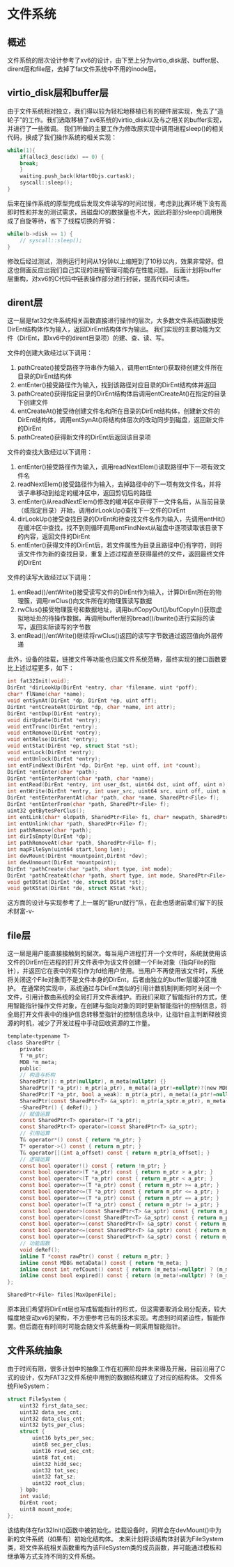 # 文件系统

## 概述

文件系统的层次设计参考了xv6的设计，由下至上分为virtio_disk层、buffer层、dirent层和file层，去掉了fat文件系统中不用的inode层。

## virtio_disk层和buffer层

由于文件系统相对独立，我们得以较为轻松地移植已有的硬件层实现，免去了“造轮子”的工作。我们选取移植了xv6系统的virtio_disk以及与之相关的buffer实现，并进行了一些微调。
我们所做的主要工作为修改原实现中调用进程sleep()的相关代码，换成了我们操作系统的相关实现：
```c
while(1){
    if(alloc3_desc(idx) == 0) {
    break;
    }
    waiting.push_back(kHartObjs.curtask);
    syscall::sleep();
}
```
后来在操作系统的原型完成后发现文件读写的时间过慢，考虑到比赛环境下没有高即时性和并发的测试需求，且磁盘IO的数据量也不大，因此将部分sleep()调用换成了自旋等待，省下了线程切换的开销：
```c
while(b->disk == 1) {
    // syscall::sleep();
}
```
修改后经过测试，测例运行时间从1分钟以上缩短到了10秒以内，效果非常好。但这也侧面反应出我们自己实现的进程管理可能存在性能问题。
后面计划将buffer层重构，对xv6的C代码中链表操作部分进行封装，提高代码可读性。

## dirent层

这一层是fat32文件系统相关函数直接进行操作的层次，大多数文件系统函数接受DirEnt结构体作为输入，返回DirEnt结构体作为输出。
我们实现的主要功能为文件（DirEnt，即xv6中的dirent目录项）的建、查、读、写。

文件的创建大致经过以下调用：
1. pathCreate()接受路径字符串作为输入，调用entEnter()获取待创建文件所在目录的DirEnt结构体
2. entEnter()接受路径作为输入，找到该路径对应目录的DirEnt结构体并返回
3. pathCreate()获得指定目录的DirEnt结构体后调用entCreateAt()在指定的目录下创建文件
4. entCreateAt()接受待创建文件名和所在目录的DirEnt结构体，创建新文件的DirEnt结构体，调用entSynAt()将结构体层次的改动同步到磁盘，返回新文件的DirEnt
5. pathCreate()获得新文件的DirEnt后返回该目录项

文件的查找大致经过以下调用：
1. entEnter()接受路径作为输入，调用readNextElem()读取路径中下一项有效文件名
2. readNextElem()接受路径作为输入，去掉路径中的下一项有效文件名，并将该子串移动到给定的缓冲区中，返回剪切后的路径
3. entEnter()从readNextElem()修改的缓冲区中获得下一文件名后，从当前目录（或指定目录）开始，调用dirLookUp()查找下一文件的DirEnt
4. dirLookUp()接受查找目录的DirEnt和待查找文件名作为输入，先调用entHit()在缓冲区中查找，找不到则循环调用entFindNext从磁盘中逐项读取该目录下的内容，返回文件的DirEnt
5. entEnter()获得文件的DirEnt后，若文件属性为目录且路径中仍有字符，则将该文件作为新的查找目录，重复上述过程直至获得最终的文件，返回最终文件的DirEnt

文件的读写大致经过以下调用：
1. entRead()/entWrite()接受读写文件的DirEnt作为输入，计算DirEnt所在的物理簇，调用rwClus()向文件所在的物理簇读写数据
2. rwClus()接受物理簇号和数据地址，调用bufCopyOut()/bufCopyIn()获取虚拟地址处的待操作数据，再调用buffer层的bread()/bwrite()进行实际的读写，返回实际读写的字节数
3. entRead()/entWrite()继续将rwClus()返回的读写字节数通过返回值向外层传递

此外，设备的挂载，链接文件等功能也归属文件系统范畴，最终实现的接口函数要比上述过程更多，如下：
```c
int fat32Init(void);
DirEnt *dirLookUp(DirEnt *entry, char *filename, uint *poff);
char* flName(char *name);
void entSynAt(DirEnt *dp, DirEnt *ep, uint off);
DirEnt *entCreateAt(DirEnt *dp, char *name, int attr);
DirEnt *entDup(DirEnt *entry);
void dirUpdate(DirEnt *entry);
void entTrunc(DirEnt *entry);
void entRemove(DirEnt *entry);
void entRelse(DirEnt *entry);
void entStat(DirEnt *ep, struct Stat *st);
void entLock(DirEnt *entry);
void entUnlock(DirEnt *entry);
int entFindNext(DirEnt *dp, DirEnt *ep, uint off, int *count);
DirEnt *entEnter(char *path);
DirEnt *entEnterParent(char *path, char *name);
int entRead(DirEnt *entry, int user_dst, uint64 dst, uint off, uint n);
int entWrite(DirEnt *entry, int user_src, uint64 src, uint off, uint n);
DirEnt *entEnterParentAt(char *path, char *name, SharedPtr<File> f);
DirEnt *entEnterFrom(char *path, SharedPtr<File> f);
uint32 getBytesPerClus();
int entLink(char* oldpath, SharedPtr<File> f1, char* newpath, SharedPtr<File> f2);
int entUnlink(char *path, SharedPtr<File> f);
int pathRemove(char *path);
int dirIsEmpty(DirEnt *dp);
int pathRemoveAt(char *path, SharedPtr<File> f);
int mapFileSyn(uint64 start,long len);
int devMount(DirEnt *mountpoint,DirEnt *dev);
int devUnmount(DirEnt *mountpoint);
DirEnt *pathCreate(char *path, short type, int mode);
DirEnt *pathCreateAt(char *path, short type, int mode, SharedPtr<File> f);
void getDStat(DirEnt *de, struct DStat *st);
void getKStat(DirEnt *de, struct KStat *kst);
```
这方面的设计与实现参考了上一届的“能run就行”队，在此也感谢前辈们留下的技术财富-v-

## file层

这一层是用户能直接接触到的层次。每当用户进程打开一个文件时，系统就使用该文件的DirEnt在进程的打开文件表中为该文件创建一个File对象（指向File的指针），并返回它在表中的索引作为fd给用户使用。当用户不再使用该文件时，系统将关闭这个File对象而不是文件本身的DirEnt，后者由独立的buffer层缓冲区维护。
在通常的实现中，系统通过与DirEnt类似的引用计数机制判断何时关闭一个文件，引用计数由系统的全局打开文件表维护。而我们采取了智能指针的方式，使用智能指针操作文件对象，在创建与指向对象的同时更新智能指针的控制信息，将全局打开文件表中的维护信息转移至指针的控制信息块中，让指针自主判断释放资源的时机，减少了开发过程中手动回收资源的工作量。
```c
template<typename T>
class SharedPtr {
    private:
    T *m_ptr;
    MDB *m_meta;
    public:
    // 构造与析构
    SharedPtr(): m_ptr(nullptr), m_meta(nullptr) {}
    SharedPtr(T *a_ptr): m_ptr(a_ptr), m_meta((a_ptr!=nullptr)?(new MDB):nullptr) {}
    SharedPtr(T *a_ptr, bool a_weak): m_ptr(a_ptr), m_meta((a_ptr!=nullptr)?(new MDB(a_weak)):nullptr) {}
    SharedPtr(const SharedPtr<T> &a_sptr): m_ptr(a_sptr.m_ptr), m_meta(a_sptr.m_meta) { if(m_meta)++(m_meta->m_ref); }
    ~SharedPtr() { deRef(); }
    // 赋值运算
    const SharedPtr<T> operator=(T *a_ptr);
    const SharedPtr<T> operator=(const SharedPtr<T> &a_sptr);
    // 引用运算
    T& operator*() const { return *m_ptr; }
    T* operator->() const { return m_ptr; }
    T& operator[](int a_offset) const { return m_ptr[a_offset]; }
    // 逻辑运算
    const bool operator!() const { return !m_ptr; }
    const bool operator>(T *a_ptr) const { return m_ptr > a_ptr; }
    const bool operator<(T *a_ptr) const { return m_ptr < a_ptr; }
    const bool operator>=(T *a_ptr) const { return m_ptr >= a_ptr; }
    const bool operator<=(T *a_ptr) const { return m_ptr <= a_ptr; }
    const bool operator==(T *a_ptr) const { return m_ptr == a_ptr; }
    const bool operator!=(T *a_ptr) const { return m_ptr != a_ptr; }
    const bool operator>(const SharedPtr<T> &a_sptr) const { return m_ptr > a_sptr.m_ptr; }
    const bool operator<(const SharedPtr<T> &a_sptr) const { return m_ptr < a_sptr.m_ptr; }
    const bool operator>=(const SharedPtr<T> &a_sptr) const { return m_ptr >= a_sptr.m_ptr; }
    const bool operator<=(const SharedPtr<T> &a_sptr) const { return m_ptr <= a_sptr.m_ptr; }
    const bool operator==(const SharedPtr<T> &a_sptr) const { return m_ptr == a_sptr.m_ptr; }
    // 功能函数
    void deRef();
    inline T *const rawPtr() const { return m_ptr; }
    inline const MDB& metaData() const { return *m_meta; }
    inline const int refCount() const { return (m_meta!=nullptr) ? (m_meta->m_ref) : 0; }
    inline const bool expired() const { return (m_meta!=nullptr) ? (m_meta->m_ref<=0) : true; }
};
```
```c
SharedPtr<File> files[MaxOpenFile];
```
原本我们希望将DirEnt层也写成智能指针的形式，但这需要取消全局分配表，较大幅度地变动xv6的架构，不方便参考已有的技术实现。考虑到时间紧迫性，智能作罢。但后面在有时间时可能会随文件系统重构一同采用智能指针。

## 文件系统抽象

由于时间有限，很多计划中的抽象工作在初赛阶段并未来得及开展，目前沿用了C式的设计，仅为FAT32文件系统中用到的数据结构建立了对应的结构体。
文件系统FileSystem：
```c
struct FileSystem {
    uint32 first_data_sec;
    uint32 data_sec_cnt;
    uint32 data_clus_cnt;
    uint32 byts_per_clus;
    struct { 
        uint16 byts_per_sec;
        uint8 sec_per_clus;
        uint16 rsvd_sec_cnt;
        uint8 fat_cnt;
        uint32 hidd_sec;
        uint32 tot_sec;
        uint32 fat_sz;
        uint32 root_clus;
    } bpb;
    int vaild;
    DirEnt root;
    uint8 mount_mode;
};
```
该结构体在fat32Init()函数中被初始化。挂载设备时，同样会在devMount()中为新的文件系统（如果有）初始化结构体。
未来计划将该结构体封装为FileSystem类，将文件系统相关函数重构为该FileSystem类的成员函数，并可能通过模板和继承等方式支持不同的文件系统。